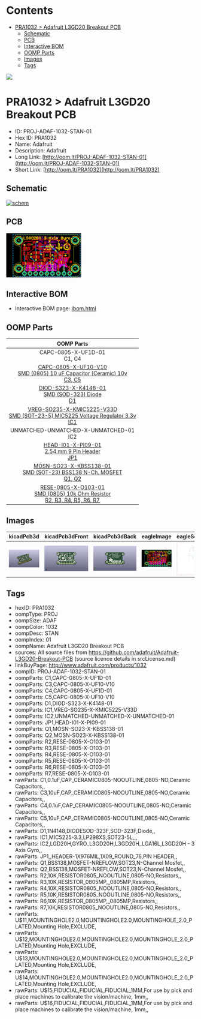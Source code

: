 



Contents
========

* [PRA1032 > Adafruit L3GD20 Breakout PCB](#pra1032--adafruit-l3gd20-breakout-pcb)
	* [Schematic](#schematic)
	* [PCB](#pcb)
	* [Interactive BOM](#interactive-bom)
	* [OOMP Parts](#oomp-parts)
	* [Images](#images)
	* [Tags](#tags)
  
![][im]
# PRA1032 > Adafruit L3GD20 Breakout PCB

- ID: PROJ-ADAF-1032-STAN-01
- Hex ID: PRA1032
- Name: Adafruit
- Description: Adafruit
- Long Link: [http://oom.lt/PROJ-ADAF-1032-STAN-01](http://oom.lt/PROJ-ADAF-1032-STAN-01)
- Short Link: [http://oom.lt/PRA1032](http://oom.lt/PRA1032)

## Schematic
  
[![schem](eagleSchemImage.png)](eagleSchemImage.png)
## PCB
  
[![pcb](eagleImage.png)](eagleImage.png)
## Interactive BOM

- Interactive BOM page: [ibom.html](https://htmlpreview.github.io/?https://github.com/oomlout/oomlout_OOMP_projects/blob/main/PROJ-ADAF-1032-STAN-01/kicad/bom/ibom.html)

## OOMP Parts
  

|OOMP Parts|
| :---: |
|CAPC-0805-X-UF1D-01<BR>C1, C4|
|[CAPC-0805-X-UF10-V10<br> SMD (0805) 10 uF Capacitor (Ceramic) 10v<br> C3, C5](https://github.com/oomlout/oomlout_OOMP_parts/tree/main/CAPC-0805-X-UF10-V10/)|
|[DIOD-S323-X-K4148-01<br> SMD (SOD-323) Diode<br> D1](https://github.com/oomlout/oomlout_OOMP_parts/tree/main/DIOD-S323-X-K4148-01/)|
|[VREG-SO235-X-KMIC5225-V33D<br> SMD (SOT-23-5) MIC5225 Voltage Regulator 3.3v<br> IC1](https://github.com/oomlout/oomlout_OOMP_parts/tree/main/VREG-SO235-X-KMIC5225-V33D/)|
|UNMATCHED-UNMATCHED-X-UNMATCHED-01<BR>IC2|
|[HEAD-I01-X-PI09-01<br> 2.54 mm 9 Pin Header<br> JP1](https://github.com/oomlout/oomlout_OOMP_parts/tree/main/HEAD-I01-X-PI09-01/)|
|[MOSN-SO23-X-KBSS138-01<br> SMD (SOT-23) BSS138 N-Ch. MOSFET<br> Q1, Q2](https://github.com/oomlout/oomlout_OOMP_parts/tree/main/MOSN-SO23-X-KBSS138-01/)|
|[RESE-0805-X-O103-01<br> SMD (0805) 10k Ohm Resistor<br> R2, R3, R4, R5, R6, R7](https://github.com/oomlout/oomlout_OOMP_parts/tree/main/RESE-0805-X-O103-01/)|

## Images
  
  

|kicadPcb3d|kicadPcb3dFront|kicadPcb3dBack|eagleImage|eagleSchemImage|
| :---: | :---: | :---: | :---: | :---: |
|[![kicadPcb3d](kicadPcb3d_140.png)](kicadPcb3d.png)|[![kicadPcb3dFront](kicadPcb3dFront_140.png)](kicadPcb3dFront.png)|[![kicadPcb3dBack](kicadPcb3dBack_140.png)](kicadPcb3dBack.png)|[![eagleImage](eagleImage_140.png)](eagleImage.png)|[![eagleSchemImage](eagleSchemImage_140.png)](eagleSchemImage.png)|

## Tags

- hexID: PRA1032
- oompType: PROJ
- oompSize: ADAF
- oompColor: 1032
- oompDesc: STAN
- oompIndex: 01
- oompName: Adafruit L3GD20 Breakout PCB
- sources: All source files from https://github.com/adafruit/Adafruit-L3GD20-Breakout-PCB (source licence details in srcLicense.md)
- linkBuyPage: http://www.adafruit.com/products/1032
- oompID: PROJ-ADAF-1032-STAN-01
- oompParts: C1,CAPC-0805-X-UF1D-01
- oompParts: C3,CAPC-0805-X-UF10-V10
- oompParts: C4,CAPC-0805-X-UF1D-01
- oompParts: C5,CAPC-0805-X-UF10-V10
- oompParts: D1,DIOD-S323-X-K4148-01
- oompParts: IC1,VREG-SO235-X-KMIC5225-V33D
- oompParts: IC2,UNMATCHED-UNMATCHED-X-UNMATCHED-01
- oompParts: JP1,HEAD-I01-X-PI09-01
- oompParts: Q1,MOSN-SO23-X-KBSS138-01
- oompParts: Q2,MOSN-SO23-X-KBSS138-01
- oompParts: R2,RESE-0805-X-O103-01
- oompParts: R3,RESE-0805-X-O103-01
- oompParts: R4,RESE-0805-X-O103-01
- oompParts: R5,RESE-0805-X-O103-01
- oompParts: R6,RESE-0805-X-O103-01
- oompParts: R7,RESE-0805-X-O103-01
- rawParts: C1,0.1uF,CAP_CERAMIC0805-NOOUTLINE,0805-NO,Ceramic Capacitors,,
- rawParts: C3,10uF,CAP_CERAMIC0805-NOOUTLINE,0805-NO,Ceramic Capacitors,,
- rawParts: C4,0.1uF,CAP_CERAMIC0805-NOOUTLINE,0805-NO,Ceramic Capacitors,,
- rawParts: C5,10uF,CAP_CERAMIC0805-NOOUTLINE,0805-NO,Ceramic Capacitors,,
- rawParts: D1,1N4148,DIODESOD-323F,SOD-323F,Diode,,
- rawParts: IC1,MIC5225-3.3,LP298XS,SOT23-5L,,,
- rawParts: IC2,LGD20H,GYRO_L3GD20H,L3GD20H_LGA16L,L3GD20H - 3 Axis Gyro,,
- rawParts: JP1,,HEADER-1X976MIL,1X09_ROUND_76,PIN HEADER,,
- rawParts: Q1,BSS138,MOSFET-NREFLOW,SOT23,N-Channel Mosfet,,
- rawParts: Q2,BSS138,MOSFET-NREFLOW,SOT23,N-Channel Mosfet,,
- rawParts: R2,10K,RESISTOR0805_NOOUTLINE,0805-NO,Resistors,,
- rawParts: R3,10K,RESISTOR_0805MP,_0805MP,Resistors,,
- rawParts: R4,10K,RESISTOR0805_NOOUTLINE,0805-NO,Resistors,,
- rawParts: R5,10K,RESISTOR0805_NOOUTLINE,0805-NO,Resistors,,
- rawParts: R6,10K,RESISTOR_0805MP,_0805MP,Resistors,,
- rawParts: R7,10K,RESISTOR0805_NOOUTLINE,0805-NO,Resistors,,
- rawParts: U$11,MOUNTINGHOLE2.0,MOUNTINGHOLE2.0,MOUNTINGHOLE_2.0_PLATED,Mounting Hole,EXCLUDE,
- rawParts: U$12,MOUNTINGHOLE2.0,MOUNTINGHOLE2.0,MOUNTINGHOLE_2.0_PLATED,Mounting Hole,EXCLUDE,
- rawParts: U$13,MOUNTINGHOLE2.0,MOUNTINGHOLE2.0,MOUNTINGHOLE_2.0_PLATED,Mounting Hole,EXCLUDE,
- rawParts: U$14,MOUNTINGHOLE2.0,MOUNTINGHOLE2.0,MOUNTINGHOLE_2.0_PLATED,Mounting Hole,EXCLUDE,
- rawParts: U$15,FIDUCIAL,FIDUCIAL,FIDUCIAL_1MM,For use by pick and place machines to calibrate the vision/machine, 1mm,,
- rawParts: U$16,FIDUCIAL,FIDUCIAL,FIDUCIAL_1MM,For use by pick and place machines to calibrate the vision/machine, 1mm,,



[im]: kicadPcb3d_450.png
